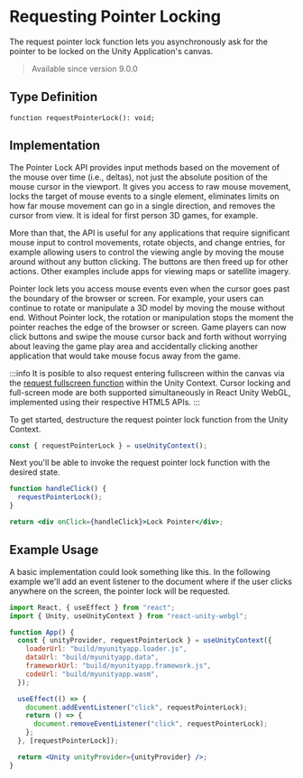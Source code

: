 # Requesting Pointer Locking

The request pointer lock function lets you asynchronously ask for the pointer to be locked on the Unity Application's canvas.

> Available since version 9.0.0

## Type Definition

```tsx title="Type Definition"
function requestPointerLock(): void;
```

## Implementation

The Pointer Lock API provides input methods based on the movement of the mouse over time (i.e., deltas), not just the absolute position of the mouse cursor in the viewport. It gives you access to raw mouse movement, locks the target of mouse events to a single element, eliminates limits on how far mouse movement can go in a single direction, and removes the cursor from view. It is ideal for first person 3D games, for example.

More than that, the API is useful for any applications that require significant mouse input to control movements, rotate objects, and change entries, for example allowing users to control the viewing angle by moving the mouse around without any button clicking. The buttons are then freed up for other actions. Other examples include apps for viewing maps or satellite imagery.

Pointer lock lets you access mouse events even when the cursor goes past the boundary of the browser or screen. For example, your users can continue to rotate or manipulate a 3D model by moving the mouse without end. Without Pointer lock, the rotation or manipulation stops the moment the pointer reaches the edge of the browser or screen. Game players can now click buttons and swipe the mouse cursor back and forth without worrying about leaving the game play area and accidentally clicking another application that would take mouse focus away from the game.

:::info
It is posible to also request entering fullscreen within the canvas via the [request fullscreen function](/docs/api/request-fullscreen) within the Unity Context. Cursor locking and full-screen mode are both supported simultaneously in React Unity WebGL, implemented using their respective HTML5 APIs.
:::

To get started, destructure the request pointer lock function from the Unity Context.

```jsx showLineNumbers title="Example: Destructuring the request pointer lock function"
const { requestPointerLock } = useUnityContext();
```

Next you'll be able to invoke the request pointer lock function with the desired state.

```jsx showLineNumbers title="Example: Using the set fullscreen function"
function handleClick() {
  requestPointerLock();
}

return <div onClick={handleClick}>Lock Pointer</div>;
```

## Example Usage

A basic implementation could look something like this. In the following example we'll add an event listener to the document where if the user clicks anywhere on the screen, the pointer lock will be requested.

```jsx showLineNumbers title="App.jsx"
import React, { useEffect } from "react";
import { Unity, useUnityContext } from "react-unity-webgl";

function App() {
  const { unityProvider, requestPointerLock } = useUnityContext({
    loaderUrl: "build/myunityapp.loader.js",
    dataUrl: "build/myunityapp.data",
    frameworkUrl: "build/myunityapp.framework.js",
    codeUrl: "build/myunityapp.wasm",
  });

  useEffect(() => {
    document.addEventListener("click", requestPointerLock);
    return () => {
      document.removeEventListener("click", requestPointerLock);
    };
  }, [requestPointerLock]);

  return <Unity unityProvider={unityProvider} />;
}
```

